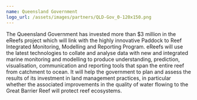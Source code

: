 ```yaml
---
name: Queensland Government
logo_url: /assets/images/partners/QLD-Gov_0-120x150.png
---
```

The Queensland Government has invested more than $3 million in the eReefs project which will link with the highly innovative Paddock to Reef Integrated Monitoring, Modelling and Reporting Program. eReefs will use the latest technologies to collate and analyse data with new and integrated marine monitoring and modelling to produce understanding, prediction, visualisation, communication and reporting tools that span the entire reef from catchment to ocean. It will help the government to plan and assess the results of its investment in land management practices, in particular whether the associated improvements in the quality of water flowing to the Great Barrier Reef will protect reef ecosystems.
